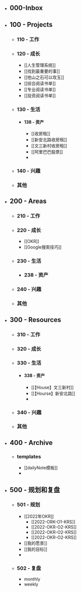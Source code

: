 - ## 000-Inbox
- ## 100 - Projects
	- ### 110 - 工作
	- ### 120 - 成长
		- [[人生管理系统]]
		- [[找到最重要的事]]
		- [[他山之石可以攻玉]]
		- [[综合阅读书单]]
		- [[专业阅读书单]]
		- [[投资阅读书单]]
	- ### 130 - 生活
		- #### 138 - 资产
			- [[收房租]]
			- [[新安北路收房租]]
			- [[文三新村收房租]]
			- [[阿里巴巴股票]]
			-
	- ### 140 - 兴趣
	- ### 其他
- ## 200 - Areas
	- ### 210 - 工作
	- ### 220 - 成长
		- [[OKR]]
		- [[Google搜索技巧]]
	- ### 230 - 生活
		- ### 238 - 资产
	- ### 240 - 兴趣
	- ### 其他
- ## 300 - Resources
	- ### 310 - 工作
	- ### 320 - 成长
	- ### 330 - 生活
		- #### 338 - 资产
			- [[【House】文三新村]]
			- [[【Hourse】新安北路]]
			-
	- ### 340 - 兴趣
	- ### 其他
- ## 400 - Archive
	- ### templates
		- [[dailyNote模板]]
		-
- ## 500 - 规划和复盘
	- ### 501 - 规划
		- [[2022年OKR]]
			- [[2022-ORK-O1-KRS]]
			- [[2022-OKR-O2-KRS]]
			- [[2022-OKR-O2-KRS]]
			- [[2022-OKR-O2-KRS]]
		- [[我的愿景]]
		- [[我的目标]]
		-
	- ### 502 - 复盘
		- monthly
		- weekly